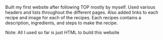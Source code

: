 Built my first website after following TOP mostly by myself. Used various headers and lists throughout the different pages. Also added links to each recipe and image for each of the recipes. Each recipes contains a description, ingredients, and steps to make the recipe.

Note: All I used so far is just HTML to build this website